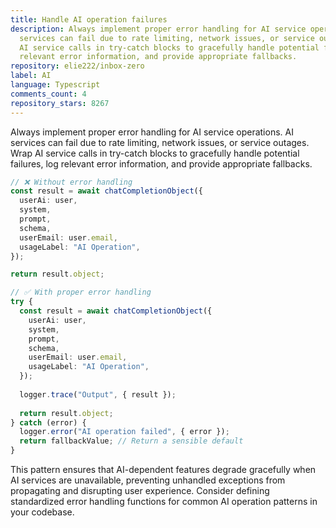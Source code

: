 ```yaml
---
title: Handle AI operation failures
description: Always implement proper error handling for AI service operations. AI
  services can fail due to rate limiting, network issues, or service outages. Wrap
  AI service calls in try-catch blocks to gracefully handle potential failures, log
  relevant error information, and provide appropriate fallbacks.
repository: elie222/inbox-zero
label: AI
language: Typescript
comments_count: 4
repository_stars: 8267
---
```


Always implement proper error handling for AI service operations. AI services can fail due to rate limiting, network issues, or service outages. Wrap AI service calls in try-catch blocks to gracefully handle potential failures, log relevant error information, and provide appropriate fallbacks.

```typescript
// ❌ Without error handling
const result = await chatCompletionObject({
  userAi: user,
  system,
  prompt,
  schema,
  userEmail: user.email,
  usageLabel: "AI Operation",
});

return result.object;

// ✅ With proper error handling
try {
  const result = await chatCompletionObject({
    userAi: user,
    system,
    prompt,
    schema,
    userEmail: user.email,
    usageLabel: "AI Operation",
  });
  
  logger.trace("Output", { result });
  
  return result.object;
} catch (error) {
  logger.error("AI operation failed", { error });
  return fallbackValue; // Return a sensible default
}
```

This pattern ensures that AI-dependent features degrade gracefully when AI services are unavailable, preventing unhandled exceptions from propagating and disrupting user experience. Consider defining standardized error handling functions for common AI operation patterns in your codebase.